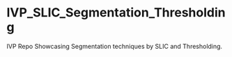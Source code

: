 # IVP_SLIC_Segmentation_Thresholding
IVP Repo Showcasing Segmentation techniques by SLIC and Thresholding.
